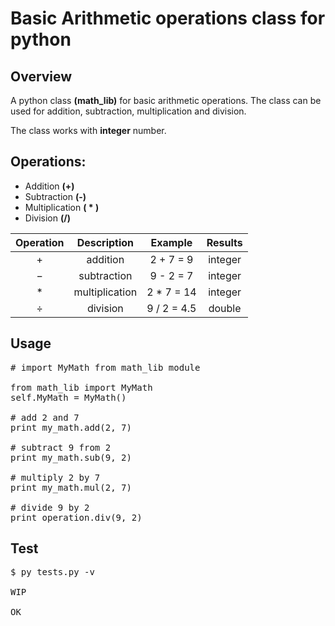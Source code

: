 
Basic Arithmetic operations class for python
=======================

Overview
----------
A python class **(math_lib)** for basic arithmetic operations.
The class can be used for addition, subtraction, multiplication and division.

The class works with **integer** number.

Operations:
---------
 - Addition **(+)**
 - Subtraction **(-)**
 - Multiplication **( * )**
 - Division **(/)**
 
|Operation  | Description                 | Example     | Results     |
|:----------: | :--------------------------:  | :------------:| :------------:|
|    +      | addition             | 2 + 7 = 9   | integer |
|    −      | subtraction         | 9 - 2 = 7   | integer |
|    *      | multiplication      | 2 * 7 = 14  | integer|
|    ÷      | division          | 9 / 2 = 4.5 | double|

Usage
---------------------

<pre>
# import MyMath from math_lib module

from math_lib import MyMath
self.MyMath = MyMath()

# add 2 and 7
print my_math.add(2, 7)

# subtract 9 from 2
print my_math.sub(9, 2)

# multiply 2 by 7
print my_math.mul(2, 7)

# divide 9 by 2
print operation.div(9, 2)   
</pre>

Test
---------------------
<pre>
$ py tests.py -v

WIP

OK
</pre>
